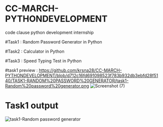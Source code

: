 # CC-MARCH-PYTHONDEVELOPMENT
 code clause python development internship
 
 
 
#Task1 : Random Password Generator in Python



#Task2 : Calculator in Python


#Task3 : Speed Typing Test in Python


#task1 preview : https://github.com/krsna28/CC-MARCH-PYTHONDEVELOPMENT/blob/d712c16fd691098523f783b932db3ebfd28f5140/TASK1-RANDOM%20PASSWORD%20GENERATOR/task1-Random%20password%20generator.png
![Screenshot (7)](https://user-images.githubusercontent.com/122201792/228839499-e8dac461-66f5-49ff-90e5-75d1caede2c0.png)
 # Task1 output
![task1-Random password generator](https://user-images.githubusercontent.com/122201792/228839758-18fb5812-e155-4782-936f-0c3e7656fd89.png)
